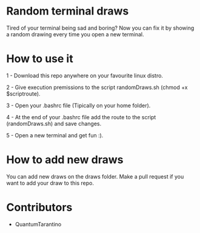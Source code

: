# Random terminal draws


Tired of your terminal being sad and boring? Now you can fix it by showing a random drawing every time you open a new terminal.

# How to use it

1 - Download this repo anywhere on your favourite linux distro.

2 - Give execution premissions to the script randomDraws.sh (chmod +x $scriptroute).

3 - Open your .bashrc file (Tipically on your home folder).

4 - At the end of your .bashrc file add the route to the script (randomDraws.sh) and save changes.

5 - Open a new terminal and get fun :).

# How to add new draws

You can add new draws on the draws folder. Make a pull request if you want to add your draw to this repo.


# Contributors

- QuantumTarantino
                                                                                       
                                                                                       
